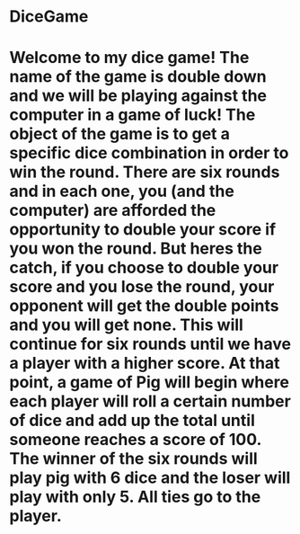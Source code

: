 # DiceGame
# Welcome to my dice game! The name of the game is double down and we will be playing against the computer in a game of luck! The object of the game is to get a specific dice combination in order to win the round. There are six rounds and in each one, you (and the computer) are afforded the opportunity to double your score if you won the round. But heres the catch, if you choose to double your score and you lose the round, your opponent will get the double points and you will get none. This will continue for six rounds until we have a player with a higher score. At that point, a game of Pig will begin where each player will roll a certain number of dice and add up the total until someone reaches a score of 100. The winner of the six rounds will play pig with 6 dice and the loser will play with only 5. All ties go to the player.
